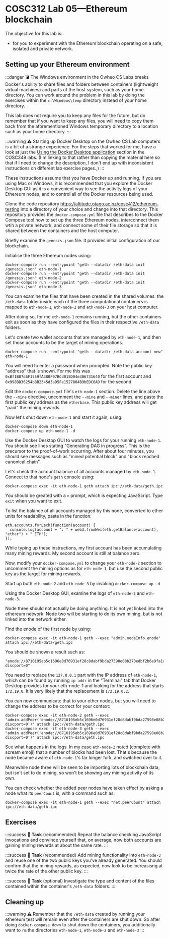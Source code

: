 # COSC312 Lab 05—Ethereum blockchain

The objective for this lab is:
- for you to experiment with the Ethereum blockchain operating on a safe, isolated and private network.

## Setting up your Ethereum environment

:::danger
:bomb: The Windows environment in the Owheo CS Labs breaks Docker's ability to share files and folders between containers (lightweight virtual machines) and parts of the host system, such as your home directory. You can work around the problem in this lab by doing the exercises within the `c:\Windows\temp` directory instead of your home directory.

This lab does not require you to keep any files for the future, but do remember that if you want to keep any files, you will need to copy them back from the aforementioned Windows temporary directory to a location such as your home directory.
:::

:::warning
:warning: Starting up Docker Desktop on the Owheo CS Lab computers is a bit of a strange experience. For the steps that worked for me, have a look at just the [Using the Docker Desktop application](https://hackmd.io/BrkRNRX5RomHMSsvq82Aaw#Using-the-Docker-Desktop-application) section in the COSC349 labs. (I'm linking to that rather than copying the material here so that if I need to change the description, I don't end up with inconsistent instructions on different lab exercise pages.,)
:::

These instructions assume that you have Docker up and running. If you are using Mac or Windows, it is recommended that you explore the Docker Desktop GUI as it is a convenient way to see the activity logs of your Ethereum nodes, and to control all of the Docker resources being used.

Clone the code repository https://altitude.otago.ac.nz/cosc412/ethereum-testing into a directory of your choice and change into that directory. This repository provides the `docker-compose.yml` file that describes to the Docker Compose tool how to set up the three Ethereum nodes, interconnect them wtih a private network, and connect some of their file storage so that it is shared between the containers and the host computer.

Briefly examine the `genesis.json` file. It provides initial configuration of our blockchain.

Initialise the three Ethereum nodes using:
```
docker-compose run --entrypoint "geth --datadir /eth-data init /genesis.json" eth-node-1
docker-compose run --entrypoint "geth --datadir /eth-data init /genesis.json" eth-node-2
docker-compose run --entrypoint "geth --datadir /eth-data init /genesis.json" eth-node-3
```

You can examine the files that have been created in the shared volumes: the `/eth-data` folder inside each of the three computational containers is mapped to `eth-node-1`, `eth-node-2` and `eth-node-3` on your host computer.

After doing so, for me `eth-node-1` remains running, but the other containers exit as soon as they have configured the files in their respective `/eth-data` folders.

Let's create two wallet accounts that are managed by `eth-node-1`, and then set those accounts to be the target of mining operations.

```
docker-compose run --entrypoint "geth --datadir /eth-data account new" eth-node-1
```

You will need to enter a password when prompted. Note the public key "address" that is shown. For me this was `0xBf1B07d6F1759fA380F07BCd015D04e306731640` for the first account and `0x998BD36254bBB2345d3aD5Fe1527804B9bEDC6AD` for the second.

Edit the `docker-compose.yml` file's `eth-node-1` section. Delete the line above the `--mine` directive, uncomment the `--mine` and `--miner` lines, and paste the first public key address as the `etherbase`. This public key address will get "paid" the mining rewards.

Now let's shut down `eth-node-1` and start it again, using:
```
docker-compose down eth-node-1
docker-compose up eth-node-1 -d
```

Use the Docker Desktop GUI to watch the logs for your running `eth-node-1`. You should see lines stating "Generating DAG in progress". This is the precursor to the proof-of-work occurring. After about four minutes, you should see messages such as "mined potential block" and "block reached canonical chain".

Let's check the account balance of all accounts managed by `eth-node-1`. Connect to that node's `geth` console using:

```
docker-compose exec -it eth-node-1 geth attach ipc://eth-data/geth.ipc
```

You should be greated with a `>` prompt, which is expecting JavaScript. Type `exit` when you want to exit.

To list the balance of all accounts managed by this node, converted to ether units for readability, paste in the function:

```
eth.accounts.forEach(function(account) {
  console.log(account + ": " + web3.fromWei(eth.getBalance(account), "ether") + " ETH");
});
```

While typing up these instructions, my first account has been accumulating many mining rewards. My second account is still at balance zero.

Now, modify your `docker-compose.yml` to change your `eth-node-2` section to uncomment the mining options as for `eth-node-1`, but use the second public key as the target for mining rewards.

Start up both `eth-node-2` and `eth-node-3` by invoking `docker-compose up -d`

Using the Docker Desktop GUI, examine the logs of `eth-node-2` and `eth-node-3`.

Node three should not actually be doing anything. It is not yet linked into the ethereum network. Node two will be starting to do its own mining, but is not linked into the network either.

Find the enode of the first node by using:
```
docker-compose exec -it eth-node-1 geth --exec "admin.nodeInfo.enode" attach ipc://eth-data/geth.ipc
```

You should be shown a result such as:
```
"enode://8710195eb5c1696e0d76931ef28c8dabf9bda27598e08b270edbf2b6e9fa1a2107bff0a21f5c08674e83edd8ad41a434d3b306fd86004a02ec1df7cafb5c32c0@127.0.0.1:30303?discport=0"
```

You need to replace the `127.0.0.1` part with the IP address of `eth-node-1`, which can be found by running `ip addr` in the "Terminal" tab that Docker Desktop provides for your eth-node-1 and looking for the address that starts `172.19.0`. It is very likely that the replacement is `172.19.0.2`.

You can now communicate that to your other nodes, but you will need to change the address to be correct for your context:

```
docker-compose exec -it eth-node-2 geth --exec "admin.addPeer('enode://8710195eb5c1696e0d76931ef28c8dabf9bda27598e08b270edbf2b6e9fa1a2107bff0a21f5c08674e83edd8ad41a434d3b306fd86004a02ec1df7cafb5c32c0@172.19.0.2:30303?discport=0')" attach ipc://eth-data/geth.ipc
docker-compose exec -it eth-node-3 geth --exec "admin.addPeer('enode://8710195eb5c1696e0d76931ef28c8dabf9bda27598e08b270edbf2b6e9fa1a2107bff0a21f5c08674e83edd8ad41a434d3b306fd86004a02ec1df7cafb5c32c0@172.19.0.2:30303?discport=0')" attach ipc://eth-data/geth.ipc
```

See what happens in the logs. In my case `eth-node-2` noted (complete with scream emoji) that a number of blocks had been lost. That's because the node became aware of `eth-node-1`'s far longer fork, and switched over to it.

Meanwhile node three will be seen to be importing lots of blockchain data, but isn't set to do mining, so won't be showing any mining activity of its own.

You can check whether the added peer nodes have taken effect by asking a node what its `peerCount` is, with a command such as:

```
docker-compose exec -it eth-node-1 geth --exec "net.peerCount" attach ipc://eth-data/geth.ipc
```

## Exercises

:::success
:pencil: 
**Task** (recommended) Repeat the balance checking JavaScript invocations and convince yourself that, on average, now both accounts are gaining mining rewards at about the same rate.
:::

:::success
:pencil: 
**Task** (recommended) Add mining functionality into `eth-node-3` and reuse one of the two public keys you've already generated. You should confirm that the mining rewards, as expected, now look to be increasisng at twice the rate of the other public key.
:::

:::success
:pencil: 
**Task** (optional) Investigate the type and content of the files contained within the container's `/eth-data` folders.
:::

## Cleaning up

:::warning
:warning: Remember that the `/eth-data` created by running your ethereum test will remain even after the containers are shut down. So after doing `docker-compose down` to shut down the containers, you additionally want to `rm` the directories `eth-node-1`, `eth-node-2` and `eth-node-3`
:::
